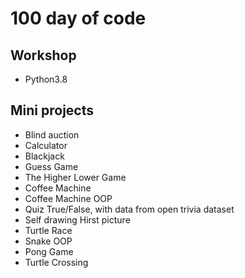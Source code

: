 # 100 day of code
## Workshop
- Python3.8
## Mini projects
- Blind auction
- Calculator
- Blackjack
- Guess Game
- The Higher Lower Game
- Coffee Machine
- Coffee Machine OOP
- Quiz True/False, with data from open trivia dataset
- Self drawing Hirst picture
- Turtle Race
- Snake OOP
- Pong Game
- Turtle Crossing
